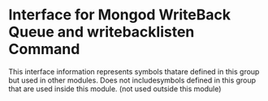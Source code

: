 
# Interface for Mongod WriteBack Queue and writebacklisten Command
This interface information represents symbols thatare defined in this group but used in other modules.  Does not includesymbols defined in this group that are used inside this module.
(not used outside this module)
